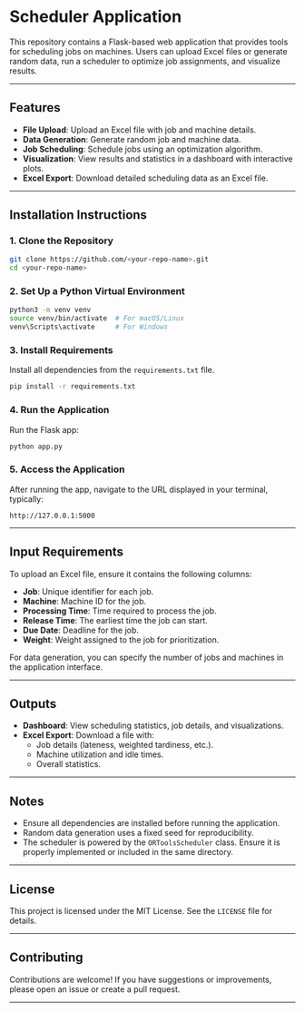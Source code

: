 # Scheduler Application

This repository contains a Flask-based web application that provides tools for scheduling jobs on machines. Users can upload Excel files or generate random data, run a scheduler to optimize job assignments, and visualize results.

---

## Features
- **File Upload**: Upload an Excel file with job and machine details.
- **Data Generation**: Generate random job and machine data.
- **Job Scheduling**: Schedule jobs using an optimization algorithm.
- **Visualization**: View results and statistics in a dashboard with interactive plots.
- **Excel Export**: Download detailed scheduling data as an Excel file.

---

## Installation Instructions

### 1. Clone the Repository
```bash
git clone https://github.com/<your-repo-name>.git
cd <your-repo-name>
```

### 2. Set Up a Python Virtual Environment
```bash
python3 -m venv venv
source venv/bin/activate  # For macOS/Linux
venv\Scripts\activate     # For Windows
```

### 3. Install Requirements
Install all dependencies from the `requirements.txt` file.
```bash
pip install -r requirements.txt
```

### 4. Run the Application
Run the Flask app:
```bash
python app.py
```

### 5. Access the Application
After running the app, navigate to the URL displayed in your terminal, typically:
```
http://127.0.0.1:5000
```

---

## Input Requirements
To upload an Excel file, ensure it contains the following columns:
- **Job**: Unique identifier for each job.
- **Machine**: Machine ID for the job.
- **Processing Time**: Time required to process the job.
- **Release Time**: The earliest time the job can start.
- **Due Date**: Deadline for the job.
- **Weight**: Weight assigned to the job for prioritization.

For data generation, you can specify the number of jobs and machines in the application interface.

---

## Outputs
- **Dashboard**: View scheduling statistics, job details, and visualizations.
- **Excel Export**: Download a file with:
  - Job details (lateness, weighted tardiness, etc.).
  - Machine utilization and idle times.
  - Overall statistics.

---

## Notes
- Ensure all dependencies are installed before running the application.
- Random data generation uses a fixed seed for reproducibility.
- The scheduler is powered by the `ORToolsScheduler` class. Ensure it is properly implemented or included in the same directory.

---

## License
This project is licensed under the MIT License. See the `LICENSE` file for details.

---

## Contributing
Contributions are welcome! If you have suggestions or improvements, please open an issue or create a pull request.

---

